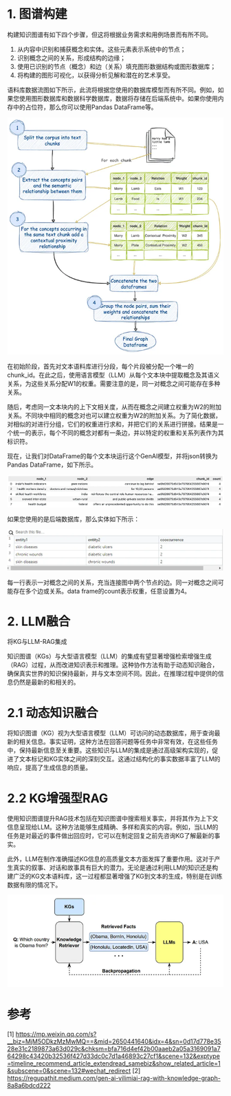 # 1. 图谱构建

构建知识图谱有如下四个步骤，但这将根据业务需求和用例场景而有所不同。

1. 从内容中识别和捕获概念和实体。这些元素表示系统中的节点；
2. 识别概念之间的关系，形成结构的边缘；
3. 使用已识别的节点（概念）和边（关系）填充图形数据结构或图形数据库；
4. 将构建的图形可视化，以获得分析见解和潜在的艺术享受。

语料库数据流图如下所示，此流将根据您使用的数据库模型而有所不同。例如，如果您使用图形数据库和数据科学数据库，数据将存储在后端系统中。如果你使用内存中的占位符，那么你可以使用Pandas DataFrame等。

![](.02_知识图谱构建流程_images/构建流程.png)

在初始阶段，首先对文本语料库进行分段，每个片段被分配一个唯一的chunk_id。在此之后，使用语言模型（LLM）从每个文本块中提取概念及其语义关系，为这些关系分配W1的权重。需要注意的是，同一对概念之间可能存在多种关系。

随后，考虑同一文本块内的上下文相关度，从而在概念之间建立权重为W2的附加关系。不同块中相同的概念对也可以建立权重为W2的附加关系。为了简化数据，对相似的对进行分组，它们的权重进行求和，并把它们的关系进行拼接。结果是一个统一的表示，每个不同的概念对都有一条边，并以特定的权重和关系列表作为其标识符。

现在，让我们对DataFrame的每个文本块运行这个GenAI模型，并将json转换为Pandas DataFrame，如下所示。

![](.02_知识图谱构建流程_images/图谱.png)

如果您使用的是后端数据库，那么实体如下所示：

![](.02_知识图谱构建流程_images/后端数据库.png)

每一行表示一对概念之间的关系，充当连接图中两个节点的边。同一对概念之间可能存在多个边或关系。data frame的count表示权重，任意设置为4。

# 2. LLM融合

将KG与LLM-RAG集成

知识图谱（KGs）与大型语言模型（LLM）的集成有望显著增强检索增强生成（RAG）过程，从而改进知识表示和推理。这种协作方法有助于动态知识融合，确保真实世界的知识保持最新，并与文本空间不同。因此，在推理过程中提供的信息仍然是最新的和相关的。

# 2.1 动态知识融合

将知识图谱（KG）视为大型语言模型（LLM）可访问的动态数据库，用于查询最新的相关信息。事实证明，这种方法在回答问题等任务中非常有效，在这些任务中，保持最新信息至关重要。这些知识与LLM的集成是通过高级架构实现的，促进了文本标记和KG实体之间的深刻交互。这通过结构化的事实数据丰富了LLM的响应，提高了生成信息的质量。

# 2.2 KG增强型RAG

使用知识图谱提升RAG技术包括在知识图谱中搜索相关事实，并将其作为上下文信息呈现给LLM。这种方法能够生成精确、多样和真实的内容。例如，当LLM的任务是对最近的事件做出回应时，它可以在制定回复之前先咨询KG了解最新的事实。

此外，LLM在制作准确描述KG信息的高质量文本方面发挥了重要作用。这对于产生真实的叙事、对话和故事具有巨大的潜力。无论是通过利用LLM的知识还是构建广泛的KG文本语料库，这一过程都显著增强了KG到文本的生成，特别是在训练数据有限的情况下。

![](.02_图谱构建及和LLM融合_images/结合流程.png)



# 参考

[1] https://mp.weixin.qq.com/s?__biz=MjM5ODkzMzMwMQ==&mid=2650441640&idx=4&sn=0d17d778e3528e31c2189873a63d029c&chksm=bfa716d4ef42b00aaeb2a05a3169091a764298c43420b32536f427d33dc0c7d1a46893c27cf1&scene=132&exptype=timeline_recommend_article_extendread_samebiz&show_related_article=1&subscene=0&scene=132#wechat_redirect
[2] https://regupathit.medium.com/gen-ai-vilimiai-rag-with-knowledge-graph-8a8a6bdcd222